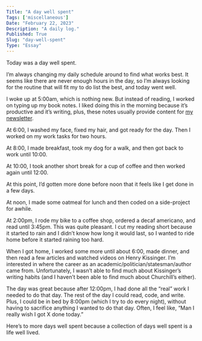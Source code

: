 ```yaml
---
Title: "A day well spent"
Tags: ['miscellaneous']
Date: "February 22, 2023"
Description: "A daily log."
Published: True
Slug: "day-well-spent"
Type: "Essay"
---
```


Today was a day well spent.

I’m always changing my daily schedule around to find what works best. It seems like there are never enough hours in the day, so I’m always looking for the routine that will fit my to do list the best, and today went well.

I woke up at 5:00am, which is nothing new. But instead of reading, I worked on typing up my book notes. I liked doing this in the morning because it’s productive and it’s writing, plus, these notes usually provide content for [my newsletter](https://221b.substack.com/).

At 6:00, I washed my face, fixed my hair, and got ready for the day. Then I worked on my work tasks for two hours.

At 8:00, I made breakfast, took my dog for a walk, and then got back to work until 10:00.

At 10:00, I took another short break for a cup of coffee and then worked again until 12:00.

At this point, I’d gotten more done before noon that it feels like I get done in a few days.

At noon, I made some oatmeal for lunch and then coded on a side-project for awhile.

At 2:00pm, I rode my bike to a coffee shop, ordered a decaf americano, and read until 3:45pm. This was quite pleasant. I cut my reading short because it started to rain and I didn’t know how long it would last, so I wanted to ride home before it started raining too hard.

When I got home, I worked some more until about 6:00, made dinner, and then read a few articles and watched videos on Henry Kissinger. I’m interested in where the career as an academic/politician/statesman/author came from. Unfortunately, I wasn’t able to find much about Kissinger’s writing habits (and I haven’t been able to find much about Churchill’s either).

The day was great because after 12:00pm, I had done all the “real” work I needed to do that day. The rest of the day I could read, code, and write. Plus, I could be in bed by 8:00pm (which I try to do every night), without having to sacrifice anything I wanted to do that day. Often, I feel like, “Man I really wish I got X done today.”

Here’s to more days well spent because a collection of days well spent is a life well lived.
